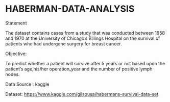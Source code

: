 # HABERMAN-DATA-ANALYSIS
Statement

The dataset contains cases from a study that was conducted between 1958 and 1970 at the University of Chicago’s Billings Hospital on the survival of patients who had undergone surgery for breast cancer.


Objective:

To predict whether a patient will survive after 5 years or not based upon the patient’s age,his/her operation_year and the number of positive lymph nodes.


Data Source : kaggle


Dataset: https://www.kaggle.com/gilsousa/habermans-survival-data-set
